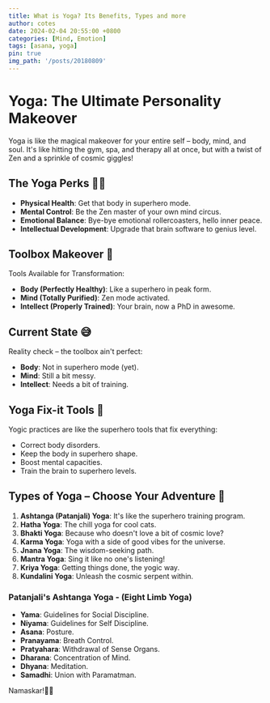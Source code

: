 ```yaml
---
title: What is Yoga? Its Benefits, Types and more
author: cotes
date: 2024-02-04 20:55:00 +0800
categories: [Mind, Emotion]
tags: [asana, yoga]
pin: true
img_path: '/posts/20180809'
---
```


# Yoga: The Ultimate Personality Makeover

Yoga is like the magical makeover for your entire self – body, mind, and soul. It's like hitting the gym, spa, and therapy all at once, but with a twist of Zen and a sprinkle of cosmic giggles!

## The Yoga Perks 🧘‍♂️

- **Physical Health**: Get that body in superhero mode.
- **Mental Control**: Be the Zen master of your own mind circus.
- **Emotional Balance**: Bye-bye emotional rollercoasters, hello inner peace.
- **Intellectual Development**: Upgrade that brain software to genius level.

## Toolbox Makeover 🔧

Tools Available for Transformation:
- **Body (Perfectly Healthy)**: Like a superhero in peak form.
- **Mind (Totally Purified)**: Zen mode activated.
- **Intellect (Properly Trained)**: Your brain, now a PhD in awesome.

## Current State 😅

Reality check – the toolbox ain't perfect:
- **Body**: Not in superhero mode (yet).
- **Mind**: Still a bit messy.
- **Intellect**: Needs a bit of training.

## Yoga Fix-it Tools 🧰

Yogic practices are like the superhero tools that fix everything:
- Correct body disorders.
- Keep the body in superhero shape.
- Boost mental capacities.
- Train the brain to superhero levels.

## Types of Yoga – Choose Your Adventure 🚀

1. **Ashtanga (Patanjali) Yoga**: It's like the superhero training program.
2. **Hatha Yoga**: The chill yoga for cool cats.
3. **Bhakti Yoga**: Because who doesn't love a bit of cosmic love?
4. **Karma Yoga**: Yoga with a side of good vibes for the universe.
5. **Jnana Yoga**: The wisdom-seeking path.
6. **Mantra Yoga**: Sing it like no one's listening!
7. **Kriya Yoga**: Getting things done, the yogic way.
8. **Kundalini Yoga**: Unleash the cosmic serpent within.

### Patanjali's Ashtanga Yoga - (Eight Limb Yoga)

- **Yama**: Guidelines for Social Discipline.
- **Niyama**: Guidelines for Self Discipline.
- **Asana**: Posture.
- **Pranayama**: Breath Control.
- **Pratyahara**: Withdrawal of Sense Organs.
- **Dharana**: Concentration of Mind.
- **Dhyana**: Meditation.
- **Samadhi**: Union with Paramatman.

Namaskar!🙏✨